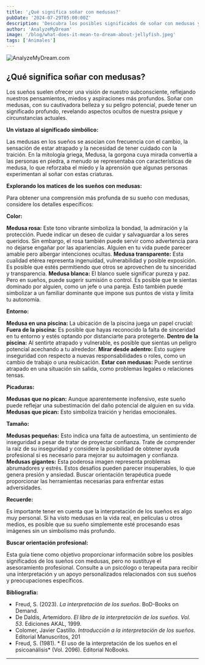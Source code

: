 ```yaml
---
title: '¿Qué significa soñar con medusas?'
pubDate: '2024-07-29T05:00:00Z'
description: 'Descubra los posibles significados de soñar con medusas y cómo interpretar estos sueños. Conozca las diferentes interpretaciones de las medusas rosas, transparentes, blancas y más.'
author: 'AnalyzeMyDream'
image: '/blog/what-does-it-mean-to-dream-about-jellyfish.jpeg'
tags: ['Animales']
---
```


![AnalyzeMyDream.com](/blog/what-does-it-mean-to-dream-about-jellyfish.jpeg)

## ¿Qué significa soñar con medusas?

Los sueños suelen ofrecer una visión de nuestro subconsciente, reflejando nuestros pensamientos, miedos y aspiraciones más profundos. Soñar con medusas, con su cautivadora belleza y su peligro potencial, puede tener un significado profundo, revelando aspectos ocultos de nuestra psique y circunstancias actuales.

**Un vistazo al significado simbólico:**

Las medusas en los sueños se asocian con frecuencia con el cambio, la sensación de estar atrapado y la necesidad de tener cuidado con la traición. En la mitología griega, Medusa, la gorgona cuya mirada convertía a las personas en piedra, a menudo se representaba con características de medusa, lo que reforzaba el miedo y la aprensión que algunas personas experimentan al soñar con estas criaturas.

**Explorando los matices de los sueños con medusas:**

Para obtener una comprensión más profunda de su sueño con medusas, considere los detalles específicos:

**Color:**

**Medusa rosa:** Este tono vibrante simboliza la bondad, la admiración y la protección. Puede indicar un deseo de cuidar y salvaguardar a los seres queridos. Sin embargo, el rosa también puede servir como advertencia para no dejarse engañar por las apariencias. Alguien en tu vida puede parecer amable pero albergar intenciones ocultas.
**Medusa transparente:** Esta cualidad etérea representa ingenuidad, vulnerabilidad y posible exposición. Es posible que estés permitiendo que otros se aprovechen de tu sinceridad y transparencia.
**Medusa blanca:** El blanco suele significar pureza y paz. Pero en sueños, puede sugerir sumisión o control. Es posible que te sientas dominado por alguien, como un jefe o una pareja. Esto también puede simbolizar a un familiar dominante que impone sus puntos de vista y limita tu autonomía.

**Entorno:**

**Medusa en una piscina:** La ubicación de la piscina juega un papel crucial:
**Fuera de la piscina:** Es posible que hayas reconocido la falta de sinceridad en tu entorno y estés optando por distanciarte para protegerte.
**Dentro de la piscina:** Al sentirte atrapado y vulnerable, es posible que sientas un peligro potencial acechando a tu alrededor.
**Mirar desde adentro:** Esto sugiere inseguridad con respecto a nuevas responsabilidades o roles, como un cambio de trabajo o una reubicación.
**Estar con medusas:** Puede sentirse atrapado en una situación sin salida, como problemas legales o relaciones tensas.

**Picaduras:**

**Medusas que no pican:** Aunque aparentemente inofensivo, este sueño puede reflejar una subestimación del daño potencial de alguien en su vida. 
**Medusas que pican:** Esto simboliza traición y heridas emocionales.

**Tamaño:**

**Medusas pequeñas:** Esto indica una falta de autoestima, un sentimiento de inseguridad a pesar de tratar de proyectar confianza. Trate de comprender la raíz de su inseguridad y considere la posibilidad de obtener ayuda profesional si es necesario para mejorar su autoimagen y confianza.
**Medusas gigantes:** Esta poderosa imagen representa problemas abrumadores y estrés. Estos desafíos pueden parecer insuperables, lo que genera presión y ansiedad. Buscar orientación terapéutica puede proporcionar las herramientas necesarias para enfrentar estas adversidades.

**Recuerde:**

Es importante tener en cuenta que la interpretación de los sueños es algo muy personal. Si ha visto medusas en la vida real, en películas u otros medios, es posible que su sueño simplemente esté procesando esas imágenes sin un simbolismo más profundo.

**Buscar orientación profesional:**

Esta guía tiene como objetivo proporcionar información sobre los posibles significados de los sueños con medusas, pero no sustituye el asesoramiento profesional. Consulte a un psicólogo o terapeuta para recibir una interpretación y un apoyo personalizados relacionados con sus sueños y preocupaciones específicos.

**Bibliografía:**

* Freud, S. (2023). *La interpretación de los sueños*. BoD-Books on Demand. 
* De Daldis, Artemidoro. *El libro de la interpretación de los sueños. Vol. 53*. Ediciones AKAL, 1999. 
* Colomer, Javier Castillo. *Introducción a la interpretación de los sueños*. Editorial Manuscritos, 201
* Freud, S. (1981). * El uso de la interpretación de los sueños en el psicoanálisis* (Vol. 2096). Editorial NoBooks.

---
